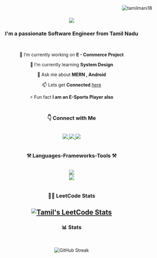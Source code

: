 <img align="right" src="https://komarev.com/ghpvc/?username=tamilmani18&label=Profile%20views&color=0e75b6&style=flat" alt="tamilmani18" />

<h1 align="center">
    <img src="https://readme-typing-svg.herokuapp.com/?font=Righteous&size=35&center=true&vCenter=true&width=500&height=70&duration=4000&lines=Hi+There!+👋;+I'm+Tamil!;"/>
</h1>

<h3 align="center">I'm a passionate Software Engineer from Tamil Nadu</h3>

<br/>

<div align="center">

🔭 I’m currently working on **E - Commerce Project**

🌱 I’m currently learning **System Design**

 💬 Ask me about **MERN , Android**

 📫 Lets get **Connected** [here](https://linkedin.com/in/tamil-mani18/)

 ⚡ Fun fact **I am an E-Sports Player also**

 </div>
 
#

 <div align="center"> 
     
   <h3 align="center">👇 Connect with Me</h2>
   
   <br/>
   
   <a href="mailto:tamilmani.hp5@gmail.com">
     <img src="https://img.shields.io/badge/Gmail-333333?style=for-the-badge&logo=gmail&logoColor=red" />
   </a>
   
   <a href="https://linkedin.com/in/tamil-mani18/" target="_blank">
     <img src="https://img.shields.io/badge/LinkedIn-0077B5?style=for-the-badge&logo=linkedin&logoColor=white" target="_blank" />
   </a>
   
   <a href="https://tamilmani18.github.io" target="_blank">
     <img src="https://img.shields.io/badge/Portfolio-FF5722?style=for-the-badge&logo=todoist&logoColor=white" target="_blank" /> <!-- sqlite, safari, google-chrome are other good icon options -->
   </a>
 
 </div>

#

 <div align="center">
    <h3 align="center">⚒️ Languages-Frameworks-Tools ⚒️</h2>
     <br/>
    <img src="https://skillicons.dev/icons?i=java,javascript,c,dart,html,css,github,git,docker,androidstudio" />
    <br>
    <img src="https://skillicons.dev/icons?i=flutter,nodejs,react,express,mongodb,mysql" /><br>
 </div>

#
<div align="center">
    
### 👨‍💻 LeetCode Stats 

[![Tamil's LeetCode Stats](https://leetcode-stats.vercel.app/api?username=Tamilmani18&theme=dark)](https://leetcode.com/Tamilmani18/)
<br/>
---
</div>

<div align="center">
 
### 📊 Stats

<br/>

![GitHub Streak](https://github-readme-streak-stats.herokuapp.com/?user=tamilmani18&theme=tokyonight)

#
 </div>
